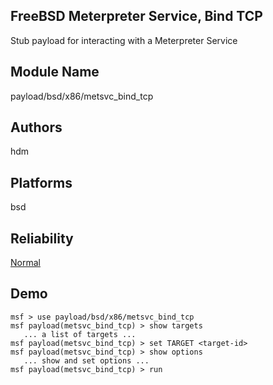 ## FreeBSD Meterpreter Service, Bind TCP

Stub payload for interacting with a Meterpreter Service


## Module Name
payload/bsd/x86/metsvc_bind_tcp

## Authors
hdm





## Platforms
bsd

## Reliability
[Normal](https://github.com/rapid7/metasploit-framework/wiki/Exploit-Ranking)

## Demo

```
msf > use payload/bsd/x86/metsvc_bind_tcp
msf payload(metsvc_bind_tcp) > show targets
   ... a list of targets ...
msf payload(metsvc_bind_tcp) > set TARGET <target-id>
msf payload(metsvc_bind_tcp) > show options
   ... show and set options ...
msf payload(metsvc_bind_tcp) > run
```
    
    